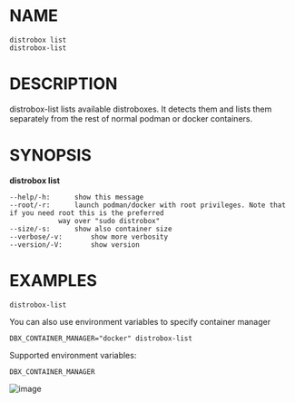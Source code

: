 <!-- markdownlint-disable MD010 MD036 -->
# NAME

	distrobox list
	distrobox-list

# DESCRIPTION

distrobox-list lists available distroboxes. It detects them and lists them separately
from the rest of normal podman or docker containers.

# SYNOPSIS

**distrobox list**

	--help/-h:		show this message
	--root/-r:		launch podman/docker with root privileges. Note that if you need root this is the preferred
				way over "sudo distrobox"
	--size/-s:		show also container size
	--verbose/-v:		show more verbosity
	--version/-V:		show version

# EXAMPLES

	distrobox-list

You can also use environment variables to specify container manager

	DBX_CONTAINER_MANAGER="docker" distrobox-list

Supported environment variables:

	DBX_CONTAINER_MANAGER

![image](https://user-images.githubusercontent.com/598882/147831082-24b5bc2e-b47e-49ac-9b1a-a209478c9705.png)
